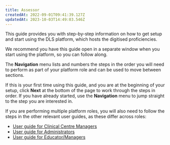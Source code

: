 ```yaml
---
title: Assessor
createdAt: 2022-09-01T09:41:39.127Z
updatedAt: 2023-10-03T14:49:03.546Z
---
```

This guide provides you with step-by-step information on how to get setup and start using the DLS platform, which hosts the digitised proficiencies.  

We recommend you have this guide open in a separate window when you start using the platform, so you can follow along.  

The **Navigation** menu lists and numbers the steps in the order you will need to perform as part of your platform role and can be used to move between sections.  

If this is your first time using this guide, and you are at the beginning of your setup, click **Next** at the bottom of the page to work through the steps in order. If you have already started, use the **Navigation** menu to jump straight to the step you are interested in. 

If you are performing multiple platform roles, you will also need to follow the steps in the other relevant user guides, as these differ across roles:

- [User guide for Clinical Centre Managers](/user-guide/centremanager)
- [User guide for Administrators](/user-guide/administrator)
- [User guide for Educator/Managers](/user-guide/educator)
